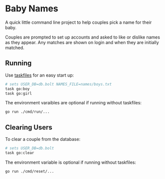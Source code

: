 # Baby Names
A quick little command line project to help couples pick a name for their baby.

Couples are prompted to set up accounts and asked to like or dislike names as they appear.
Any matches are shown on login and when they are initially matched.

## Running
Use [taskfiles](https://taskfile.dev/) for an easy start up:
```bash
# sets USER_DB=db.bolt NAMES_FILE=names/boys.txt
task go:boy
task go:girl
```

The environment varaibles are optional if running without taskfiles:
```bash
go run ./cmd/run/...
```

## Clearing Users
To clear a couple from the database:
```bash
# sets USER_DB=db.bolt
task go:clear
```

The environment variable is optional if running without taskfiles:
```bash
go run ./cmd/reset/...
```